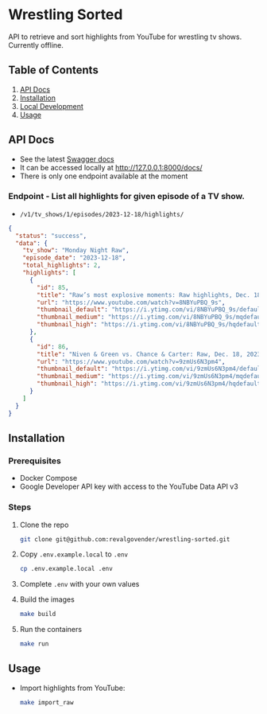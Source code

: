 # Wrestling Sorted

API to retrieve and sort highlights from YouTube for wrestling tv shows. Currently offline.

## Table of Contents

1. [API Docs](#api-docs)
2. [Installation](#installation)
3. [Local Development](#local-development)
4. [Usage](#usage)

## API Docs

- See the latest [Swagger docs](https://wrestling-sorted-api-7f40c4b67ace.herokuapp.com/docs/)
- It can be accessed locally at http://127.0.0.1:8000/docs/
- There is only one endpoint available at the moment

### Endpoint - List all highlights for given episode of a TV show.

- `/v1/tv_shows/1/episodes/2023-12-18/highlights/`

```json
{
  "status": "success",
  "data": {
    "tv_show": "Monday Night Raw",
    "episode_date": "2023-12-18",
    "total_highlights": 2,
    "highlights": [
      {
        "id": 85,
        "title": "Raw’s most explosive moments: Raw highlights, Dec. 18, 2023",
        "url": "https://www.youtube.com/watch?v=8NBYuPBQ_9s",
        "thumbnail_default": "https://i.ytimg.com/vi/8NBYuPBQ_9s/default.jpg",
        "thumbnail_medium": "https://i.ytimg.com/vi/8NBYuPBQ_9s/mqdefault.jpg",
        "thumbnail_high": "https://i.ytimg.com/vi/8NBYuPBQ_9s/hqdefault.jpg"
      },
      {
        "id": 86,
        "title": "Niven & Green vs. Chance & Carter: Raw, Dec. 18, 2023",
        "url": "https://www.youtube.com/watch?v=9zmUs6N3pm4",
        "thumbnail_default": "https://i.ytimg.com/vi/9zmUs6N3pm4/default.jpg",
        "thumbnail_medium": "https://i.ytimg.com/vi/9zmUs6N3pm4/mqdefault.jpg",
        "thumbnail_high": "https://i.ytimg.com/vi/9zmUs6N3pm4/hqdefault.jpg"
      }
    ]
  }
}
```

## Installation

### Prerequisites

- Docker Compose
- Google Developer API key with access to the YouTube Data API v3

### Steps

1. Clone the repo

    ```bash
    git clone git@github.com:revalgovender/wrestling-sorted.git
    ```
2. Copy `.env.example.local` to `.env`

    ```bash 
    cp .env.example.local .env
    ```

3. Complete `.env` with your own values
4. Build the images

    ```bash
    make build
    ```
5. Run the containers

    ```bash
    make run
    ```

## Usage

- Import highlights from YouTube:

  ```bash
  make import_raw
  ```